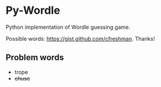 # Py-Wordle

Python implementation of Wordle guessing game.

Possible words: https://gist.github.com/cfreshman. Thanks!

## Problem words

- trope
- ~~chuse~~
